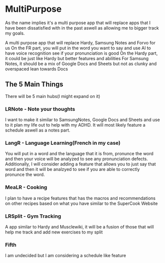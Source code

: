# MultiPurpose
As the name implies it's a multi purpose app that will replace apps that I have been dissatisfied with in the past aswell as allowing me to bigger track my goals.


A multi purpose app that will replace Hardy, Samsung Notes and Forvo for us
On the FR part, you will put in the word you want to say and use AI to have voice recognition see if your pronunciation is good
On the Hardy part, it could be just like Hardy but better features and abilities
For Samsung Notes, it should be a mix of Google Docs and Sheets but not as clunky and overspaced
lean towards Docs 

## The 5 Main Things
There will be 5 main hubs(I might expand on it)
### LRNote - Note your thoughts
I want to make it similar to SamsungNotes, Google Docs and Sheets and use to it plan my life out to help with my ADHD. It will most likely feature a schedule aswell as a notes part.
### LangR - Language Learning(French in my case)
You will put in a word and the language that it is from, pronunce the word and then your voice will be analyzed to see any pronunciation defects. Additionally, I will consider adding a feature that allows you to just say that word and then it will be analzyed to see if you are able to correctly pronunce the word.
### MeaLR - Cooking
I plan to have a recipe features that has the macros and recommendations on other recipes based on what you have similar to the SuperCook Website
### LRSplit - Gym Tracking
A app similar to Hardy and Musclewiki, it will be a fusion of those that will help me track and add new exercises to my split

### Fifth
I am undecided but I am considering a schedule like feature
